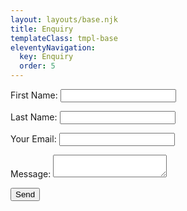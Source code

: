 ```yaml
---
layout: layouts/base.njk
title: Enquiry
templateClass: tmpl-base
eleventyNavigation:
  key: Enquiry
  order: 5
---
```


<form name="contact" method="POST" data-netlify="true">
  <p>
    <label>First Name: <input type="text" name="name" /></label>   
  </p>
    <p>
    <label>Last Name: <input type="text" name="name" /></label>   
  </p>
  <p>
    <label>Your Email: <input type="email" name="email" /></label>
  </p>
  <p>
    <label>Message: <textarea name="message"></textarea></label>
  </p>
  <p>
    <button type="submit">Send</button>
  </p>
</form>